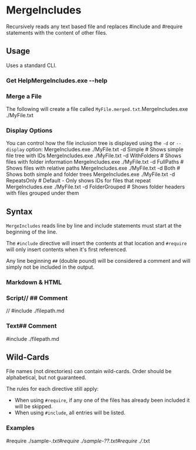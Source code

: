 # MergeIncludes
 Recursively reads any text based file and replaces #include and #require statements with the content of other files.

## Usage
Uses a standard CLI. 

### Get HelpMergeIncludes.exe --help
### Merge a File
The following will create a file called `MyFile.merged.txt`.MergeIncludes.exe ./MyFile.txt
### Display Options
You can control how the file inclusion tree is displayed using the `-d` or `--display` option:
MergeIncludes.exe ./MyFile.txt -d Simple         # Shows simple file tree with IDs
MergeIncludes.exe ./MyFile.txt -d WithFolders    # Shows files with folder information
MergeIncludes.exe ./MyFile.txt -d FullPaths      # Shows files with relative paths
MergeIncludes.exe ./MyFile.txt -d Both           # Shows both simple and folder trees
MergeIncludes.exe ./MyFile.txt -d RepeatsOnly    # Default - Only shows IDs for files that repeat
MergeIncludes.exe ./MyFile.txt -d FolderGrouped  # Shows folder headers with files grouped under them
## Syntax

`MergeIncludes` reads line by line and include statements must start at the beginning of the line.

The `#include` directive will insert the contents at that location and `#require` will only insert contents when it's first referenced.

Any line beginning `##` (double pound) will be considered a comment and will simply not be included in the output.

### Markdown & HTML<!-- ## Comment -->
<!-- #include ./filepath.md -->
### Script// ## Comment
// #include ./filepath.md
### Text## Comment
#include ./filepath.md
## Wild-Cards

File names (not directories) can contain wild-cards. Order should be alphabetical, but not guaranteed.

The rules for each directive still apply:
* When using `#require`, if any one of the files has already been included it will be skipped.
* When using `#include`, all entries will be listed.


### Examples
#require ./sample-*.txt#require ./sample-??.txt#require ./*.txt